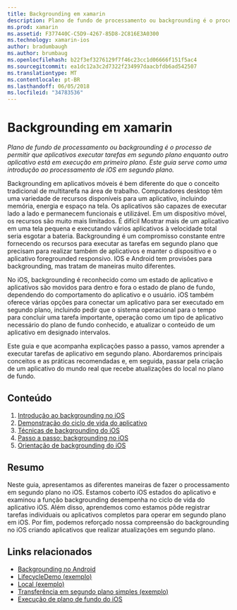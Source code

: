 ```yaml
---
title: Backgrounding em xamarin
description: Plano de fundo de processamento ou backgrounding é o processo de permitir que aplicativos executar tarefas em segundo plano enquanto outro aplicativo está em execução em primeiro plano. Este guia serve como uma introdução ao processamento de iOS em segundo plano.
ms.prod: xamarin
ms.assetid: F377440C-C5D9-4267-85D8-2C816E3A0300
ms.technology: xamarin-ios
author: bradumbaugh
ms.author: brumbaug
ms.openlocfilehash: b22f3ef3276129f7f46c23cc1d06666f151f5ac4
ms.sourcegitcommit: ea1dc12a3c2d7322f234997daacbfdb6ad542507
ms.translationtype: MT
ms.contentlocale: pt-BR
ms.lasthandoff: 06/05/2018
ms.locfileid: "34783536"
---
```

# <a name="backgrounding-in-xamarinios"></a>Backgrounding em xamarin

_Plano de fundo de processamento ou backgrounding é o processo de permitir que aplicativos executar tarefas em segundo plano enquanto outro aplicativo está em execução em primeiro plano. Este guia serve como uma introdução ao processamento de iOS em segundo plano._

Backgrounding em aplicativos móveis é bem diferente do que o conceito tradicional de multitarefa na área de trabalho. Computadores desktop têm uma variedade de recursos disponíveis para um aplicativo, incluindo memória, energia e espaço na tela. Os aplicativos são capazes de executar lado a lado e permanecem funcionais e utilizável. Em um dispositivo móvel, os recursos são muito mais limitados. É difícil Mostrar mais de um aplicativo em uma tela pequena e executando vários aplicativos à velocidade total seria esgotar a bateria. Backgrounding é um compromisso constante entre fornecendo os recursos para executar as tarefas em segundo plano que precisam para realizar também de aplicativos e manter o dispositivo e o aplicativo foregrounded responsivo. IOS e Android tem provisões para backgrounding, mas tratam de maneiras muito diferentes.

No iOS, backgrounding é reconhecido como um estado de aplicativo e aplicativos são movidos para dentro e fora o estado de plano de fundo, dependendo do comportamento do aplicativo e o usuário. iOS também oferece várias opções para conectar um aplicativo para ser executado em segundo plano, incluindo pedir que o sistema operacional para o tempo para concluir uma tarefa importante, operação como um tipo de aplicativo necessário do plano de fundo conhecido, e atualizar o conteúdo de um aplicativo em designado intervalos.

Este guia e que acompanha explicações passo a passo, vamos aprender a executar tarefas de aplicativo em segundo plano. Abordaremos principais conceitos e as práticas recomendadas e, em seguida, passar pela criação de um aplicativo do mundo real que recebe atualizações do local no plano de fundo.

## <a name="contents"></a>Conteúdo

1.  [Introdução ao backgrounding no iOS](~/ios/app-fundamentals/backgrounding/introduction-to-backgrounding-in-ios.md)
1.  [Demonstração do ciclo de vida do aplicativo](~/ios/app-fundamentals/backgrounding/application-lifecycle-demo.md)
1.  [Técnicas de backgrounding do iOS](~/ios/app-fundamentals/backgrounding/ios-backgrounding-techniques/index.md)
1.  [Passo a passo: backgrounding no iOS](~/ios/app-fundamentals/backgrounding/ios-backgrounding-walkthroughs/index.md)
1.  [Orientação de backgrounding do iOS](~/ios/app-fundamentals/backgrounding/ios-backgrounding-guidance.md)

## <a name="summary"></a>Resumo

Neste guia, apresentamos as diferentes maneiras de fazer o processamento em segundo plano no iOS. Estamos coberto iOS estados do aplicativo e examinou a função backgrounding desempenha no ciclo de vida do aplicativo iOS. Além disso, aprendemos como estamos pôde registrar tarefas individuais ou aplicativos completos para operar em segundo plano em iOS. Por fim, podemos reforçado nossa compreensão do backgrounding no iOS criando aplicativos que realizar atualizações em segundo plano.



## <a name="related-links"></a>Links relacionados

- [Backgrounding no Android](~/android/app-fundamentals/services/index.md)
- [LifecycleDemo (exemplo)](https://developer.xamarin.com/samples/monotouch/LifecycleDemo/)
- [Local (exemplo)](https://developer.xamarin.com/samples/monotouch/Location/)
- [Transferência em segundo plano simples (exemplo)](https://developer.xamarin.com/samples/monotouch/SimpleBackgroundTransfer/)
- [Execução de plano de fundo do iOS](https://developer.apple.com/library/ios/documentation/iPhone/Conceptual/iPhoneOSProgrammingGuide/BackgroundExecution/BackgroundExecution.html)
